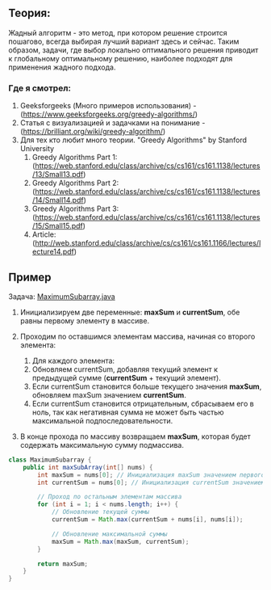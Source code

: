 ## Теория:

Жадный алгоритм - это метод, при котором решение строится пошагово, всегда выбирая лучший вариант здесь и сейчас. Таким
образом, задачи, где выбор локально оптимального решения приводит к глобальному оптимальному решению, наиболее подходят
для применения жадного подхода.

### Где я смотрел:

1. Geeksforgeeks (Много примеров использования) - (https://www.geeksforgeeks.org/greedy-algorithms/)
2. Статья с визуализацией и задачками на понимание - (https://brilliant.org/wiki/greedy-algorithm/)
3. Для тех кто любит много теории. "Greedy Algorithms" by Stanford University
    1. Greedy Algorithms Part 1: (https://web.stanford.edu/class/archive/cs/cs161/cs161.1138/lectures/13/Small13.pdf)
    2. Greedy Algorithms Part 2: (https://web.stanford.edu/class/archive/cs/cs161/cs161.1138/lectures/14/Small14.pdf)
    3. Greedy Algorithms Part 3: (https://web.stanford.edu/class/archive/cs/cs161/cs161.1138/lectures/15/Small15.pdf)
    4. Article: (http://web.stanford.edu/class/archive/cs/cs161/cs161.1166/lectures/lecture14.pdf)

## Пример

Задача: [MaximumSubarray.java](medium/MaximumSubarray.java)

1. Инициализируем две переменные: **maxSum** и **currentSum**, обе равны первому элементу в массиве.

2. Проходим по оставшимся элементам массива, начиная со второго элемента:

    1. Для каждого элемента:
    2. Обновляем currentSum, добавляя текущий элемент к предыдущей сумме (**currentSum** + текущий элемент).
    3. Если currentSum становится больше текущего значения **maxSum**, обновляем maxSum значением **currentSum**.
    4. Если currentSum становится отрицательным, сбрасываем его в ноль, так как негативная сумма не может быть частью
       максимальной подпоследовательности.

3. В конце прохода по массиву возвращаем **maxSum**, которая будет содержать максимальную сумму подмассива.

```java
class MaximumSubarray {
    public int maxSubArray(int[] nums) {
        int maxSum = nums[0]; // Инициализация maxSum значением первого элемента
        int currentSum = nums[0]; // Инициализация currentSum значением первого элемента

        // Проход по остальным элементам массива
        for (int i = 1; i < nums.length; i++) {
            // Обновление текущей суммы
            currentSum = Math.max(currentSum + nums[i], nums[i]);

            // Обновление максимальной суммы
            maxSum = Math.max(maxSum, currentSum);
        }

        return maxSum;
    }
}

```